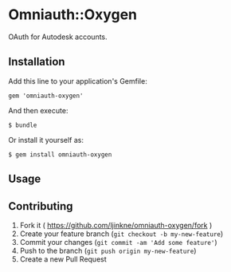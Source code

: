 # Omniauth::Oxygen

OAuth for Autodesk accounts.

## Installation

Add this line to your application's Gemfile:

    gem 'omniauth-oxygen'

And then execute:

    $ bundle

Or install it yourself as:

    $ gem install omniauth-oxygen

## Usage



## Contributing

1. Fork it ( https://github.com/ljinkne/omniauth-oxygen/fork )
2. Create your feature branch (`git checkout -b my-new-feature`)
3. Commit your changes (`git commit -am 'Add some feature'`)
4. Push to the branch (`git push origin my-new-feature`)
5. Create a new Pull Request
